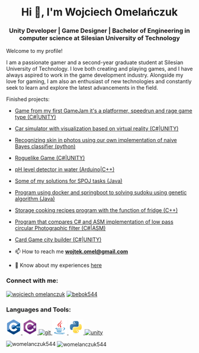 <h1 align="center">Hi 👋, I'm Wojciech Omelańczuk</h1>
<h3 align="center">Unity Developer | Game Designer | Bachelor of Engineering in computer science at Silesian University of Technology</h3>

Welcome to my profile!

I am a passionate gamer and a second-year graduate student at Silesian University of Technology. I love both creating and playing games, and I have always aspired to work in the game development industry. Alongside my love for gaming, I am also an enthusiast of new technologies and constantly seek to learn and explore the latest advancements in the field.

Finished projects:
- [Game from my first GameJam it's a platformer, speedrun and rage game type (C#|UNITY)](https://github.com/Jakub-Domogala/Time-Runner-Alpha)
- [Car simulator with visualization based on virtual reality (C#|UNITY)](https://github.com/Womelanczuk544/CarSimulatorVR)
- [Recognizing skin in photos using our own implementation of naive Bayes classifier (python)](https://github.com/MichalPokrzywa/WkiroProject)
- [Roguelike Game (C#|UNITY)](https://github.com/Womelanczuk544/Roguelike)
- [pH level detector in water (Arduino|C++)](https://github.com/Womelanczuk544/SMIW)
- [Some of my solutions for SPOJ tasks (Java)](https://github.com/Womelanczuk544/SPOJrepo)
- [Program using docker and springboot to solving sudoku using genetic algorithm (Java)](https://github.com/Womelanczuk544/SprignBoot)
- [Storage cooking recipes program with the function of fridge (C++)](https://github.com/Womelanczuk544/CookingBook)
- [Program that compares C# and ASM implementation of low pass circular Photographic filter (C#|ASM)](https://github.com/Womelanczuk544/Assembler)
- [Card Game city builder (C#|UNITY)](https://github.com/MichalPokrzywa/PGU2023)

- 📫 How to reach me **wojtek.omel@gmail.com**

- 📄 Know about my experiences [here](https://drive.google.com/file/d/1Kd1INOvRmPsmuO68fizFTkq_PP7mOhHx/view?usp=drive_link)

<h3 align="left">Connect with me:</h3>
<p align="left">
<a href="https://linkedin.com/in/wojciech omelanczuk" target="blank"><img align="center" src="https://raw.githubusercontent.com/rahuldkjain/github-profile-readme-generator/master/src/images/icons/Social/linked-in-alt.svg" alt="wojciech omelanczuk" height="30" width="40" /></a>
<a href="https://discord.gg/bebok544" target="blank"><img align="center" src="https://raw.githubusercontent.com/rahuldkjain/github-profile-readme-generator/master/src/images/icons/Social/discord.svg" alt="bebok544" height="30" width="40" /></a>
</p>

<h3 align="left">Languages and Tools:</h3>
<p align="left"> <a href="https://www.w3schools.com/cpp/" target="_blank" rel="noreferrer"> <img src="https://raw.githubusercontent.com/devicons/devicon/master/icons/cplusplus/cplusplus-original.svg" alt="cplusplus" width="40" height="40"/> </a> <a href="https://www.w3schools.com/cs/" target="_blank" rel="noreferrer"> <img src="https://raw.githubusercontent.com/devicons/devicon/master/icons/csharp/csharp-original.svg" alt="csharp" width="40" height="40"/> </a> <a href="https://git-scm.com/" target="_blank" rel="noreferrer"> <img src="https://www.vectorlogo.zone/logos/git-scm/git-scm-icon.svg" alt="git" width="40" height="40"/> </a> <a href="https://www.java.com" target="_blank" rel="noreferrer"> <img src="https://raw.githubusercontent.com/devicons/devicon/master/icons/java/java-original.svg" alt="java" width="40" height="40"/> </a> <a href="https://www.python.org" target="_blank" rel="noreferrer"> <img src="https://raw.githubusercontent.com/devicons/devicon/master/icons/python/python-original.svg" alt="python" width="40" height="40"/> </a> <a href="https://unity.com/" target="_blank" rel="noreferrer"> <img src="https://www.vectorlogo.zone/logos/unity3d/unity3d-icon.svg" alt="unity" width="40" height="40"/> </a> </p>

<p><img align="left" src="https://github-readme-stats.vercel.app/api/top-langs?username=womelanczuk544&show_icons=true&locale=en&layout=compact" alt="womelanczuk544" /></p>

<p>&nbsp;<img align="center" src="https://github-readme-stats.vercel.app/api?username=womelanczuk544&show_icons=true&locale=en" alt="womelanczuk544" /></p>
